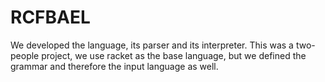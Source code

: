 # RCFBAEL
We developed the language, its parser and its interpreter. This was a two-people project, we use racket as the base language, but we defined the grammar and therefore the input language as well. 
